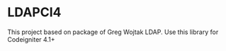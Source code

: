 # LDAPCI4
This project based on package of Greg Wojtak LDAP.  Use this library for Codeigniter 4.1+
